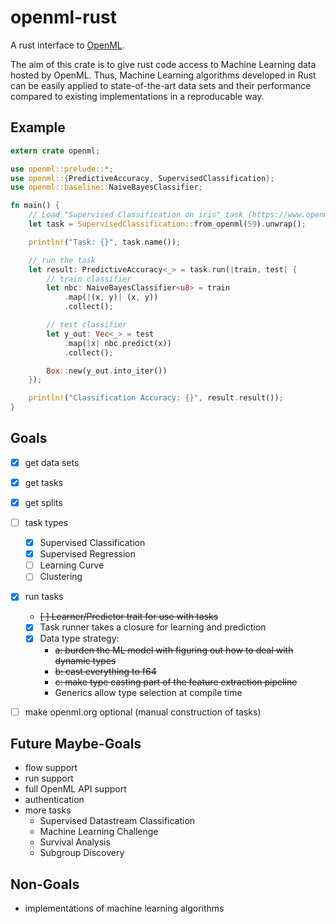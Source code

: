 # openml-rust
A rust interface to [OpenML](http://openml.org/).

The aim of this crate is to give rust code access to Machine Learning data hosted by OpenML.
Thus, Machine Learning algorithms developed in Rust can be easily applied to state-of-the-art
data sets and their performance compared to existing implementations in a reproducable way.

## Example

```rust
extern crate openml;

use openml::prelude::*;
use openml::{PredictiveAccuracy, SupervisedClassification};
use openml::baseline::NaiveBayesClassifier;

fn main() {
    // Load "Supervised Classification on iris" task (https://www.openml.org/t/59)
    let task = SupervisedClassification::from_openml(59).unwrap();

    println!("Task: {}", task.name());

    // run the task
    let result: PredictiveAccuracy<_> = task.run(|train, test| {
        // train classifier
        let nbc: NaiveBayesClassifier<u8> = train
            .map(|(x, y)| (x, y))
            .collect();

        // test classifier
        let y_out: Vec<_> = test
            .map(|x| nbc.predict(x))
            .collect();

        Box::new(y_out.into_iter())
    });

    println!("Classification Accuracy: {}", result.result());
}
```

## Goals
- [x] get data sets
- [x] get tasks
- [x] get splits
- [ ] task types
  - [x] Supervised Classification
  - [x] Supervised Regression
  - [ ] Learning Curve
  - [ ] Clustering
- [x] run tasks
  - <s>[ ] Learner/Predictor trait for use with tasks</s>
  - [x] Task runner takes a closure for learning and prediction
  - [x] Data type strategy:
    - <s>a: burden the ML model with figuring out how to deal with dynamic types</s>
    - <s>b: cast everything to f64</s>
    - <s>c: make type casting part of the feature extraction pipeline</s>
    - Generics allow type selection at compile time
- [ ] make openml.org optional (manual construction of tasks)
    
  
## Future Maybe-Goals
- flow support
- run support
- full OpenML API support
- authentication
- more tasks
  - Supervised Datastream Classification
  - Machine Learning Challenge
  - Survival Analysis
  - Subgroup Discovery

## Non-Goals
- implementations of machine learning algorithms
